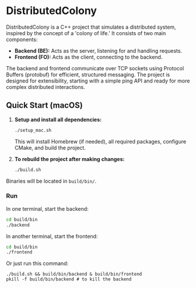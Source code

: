 # DistributedColony

DistributedColony is a C++ project that simulates a distributed system, inspired by the concept of a 'colony of life.' It consists of two main components:
- **Backend (BE):** Acts as the server, listening for and handling requests.
- **Frontend (FO):** Acts as the client, connecting to the backend.

The backend and frontend communicate over TCP sockets using Protocol Buffers (protobuf) for efficient, structured messaging. The project is designed for extensibility, starting with a simple ping API and ready for more complex distributed interactions.

## Quick Start (macOS)

1. **Setup and install all dependencies:**
   ```sh
   ./setup_mac.sh
   ```
   This will install Homebrew (if needed), all required packages, configure CMake, and build the project.

2. **To rebuild the project after making changes:**
   ```sh
   ./build.sh
   ```

Binaries will be located in `build/bin/`.

### Run

In one terminal, start the backend:
```sh
cd build/bin
./backend
```

In another terminal, start the frontend:
```sh
cd build/bin
./frontend
```

Or just run this command:
```
./build.sh && build/bin/backend & build/bin/frontend
pkill -f build/bin/backend # to kill the backend
```